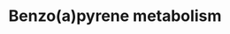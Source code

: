 ---
annotations:
- id: PW:0001233
  parent: classic metabolic pathway
  type: Pathway Ontology
  value: benzo(a)pyrene metabolic pathway
- id: PW:0000124
  parent: regulatory pathway
  type: Pathway Ontology
  value: cellular detoxification pathway
- id: PW:0000107
  parent: classic metabolic pathway
  type: Pathway Ontology
  value: xenobiotics biodegradation pathway
authors:
- Pieter Giesbertz
- Thomas
- MaintBot
- MartijnVanIersel
- Christine Chichester
- Egonw
- Mkutmon
- AlexanderPico
- Khanspers
description: Benzene metabolism primarily takes place in the liver, to a variety of
  products that are transported to the bone marrow where additional metabolism occurs.
  Several metabolites of benzene are responsible for the toxic effects of benzene
  including reactive metabolites that covalently bind macromolecules and induce oxidative
  damage.  Proteins on this pathway have targeted assays available via the [https://assays.cancer.gov/available_assays?wp_id=WP696
  CPTAC Assay Portal]
last-edited: 2019-08-20
organisms:
- Homo sapiens
redirect_from:
- /index.php/Pathway:WP696
- /instance/WP696
- /instance/WP696_rr106311
revision: r106311
schema-jsonld:
- '@context': https://schema.org/
  '@id': https://wikipathways.github.io/pathways/WP696.html
  '@type': Dataset
  creator:
    '@type': Organization
    name: WikiPathways
  description: Benzene metabolism primarily takes place in the liver, to a variety
    of products that are transported to the bone marrow where additional metabolism
    occurs. Several metabolites of benzene are responsible for the toxic effects of
    benzene including reactive metabolites that covalently bind macromolecules and
    induce oxidative damage.  Proteins on this pathway have targeted assays available
    via the [https://assays.cancer.gov/available_assays?wp_id=WP696 CPTAC Assay Portal]
  keywords:
  - 7,8-dihydroxy-7,8-dihydro-benzo[a]pyrene
  - 9,10-epoxy-7,8-dihydroxy-7,8-dihydro-benzo[a]pyrene
  - AKR1A1
  - AKR1C1
  - AKR1C2
  - AKR1C3
  - AKR1C4
  - Benzo[a]pyrene
  - Benzo[a]pyrene-1,6-dione
  - Benzo[a]pyrene-7,8-dione
  - Benzo[a]pyrene-7-sulfate
  - Benzo[a]pyrene-9-sulfate
  - CYP1A1
  - CYP1B1
  - CYP3A4
  - EPHX1
  license: CC0
  name: Benzo(a)pyrene metabolism
seo: CreativeWork
title: Benzo(a)pyrene metabolism
wpid: WP696
---